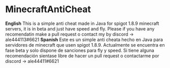 # MinecraftAntiCheat
**English**
This is a simple anti cheat made in Java for spigot 1.8.9 minecraft servers, it is in beta and just have speed and fly. Please if you have any recomendatin make a pull request o contact my by discord -> ale444113#6621
**Spanish**
Este es un simple anti cheata hecho en Java para servidores de minecraft que usen spigot 1.8.9. Actualmente se encuentra en fase beta y solo dispone de sanciones para fly y speed. Si tiene alguna recomendación sientase libre de hacer un pull request o contactarme por discord -> ale44411#6621
